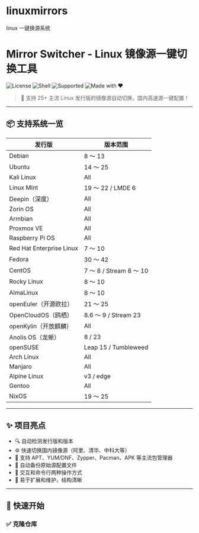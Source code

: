 # linuxmirrors
linux  一键换源系统  

# Mirror Switcher - Linux 镜像源一键切换工具

![License](https://img.shields.io/github/license/your-username/mirror-switcher?style=flat-square)
![Shell](https://img.shields.io/badge/Language-Bash-blue.svg)
![Supported](https://img.shields.io/badge/Support-25%2B%20Distros-success)
![Made with ❤️](https://img.shields.io/badge/Made%20with-%E2%9D%A4-red)

> 🚀 支持 25+ 主流 Linux 发行版的镜像源自动切换，国内高速源一键配置！



---

## 📦 支持系统一览

| 发行版                       | 版本范围                    |
|------------------------------|-----------------------------|
| Debian                       | 8 ～ 13                     |
| Ubuntu                       | 14 ～ 25                    |
| Kali Linux                   | All                         |
| Linux Mint                   | 19 ～ 22 / LMDE 6           |
| Deepin（深度）               | All                         |
| Zorin OS                    | All                         |
| Armbian                      | All                         |
| Proxmox VE                   | All                         |
| Raspberry Pi OS              | All                         |
| Red Hat Enterprise Linux     | 7 ～ 10                     |
| Fedora                       | 30 ～ 42                    |
| CentOS                       | 7 ～ 8 / Stream 8 ～ 10     |
| Rocky Linux                  | 8 ～ 10                     |
| AlmaLinux                   | 8 ～ 10                     |
| openEuler（开源欧拉）        | 21 ～ 25                    |
| OpenCloudOS（鸥栖）          | 8.6 ～ 9 / Stream 23        |
| openKylin（开放麒麟）         | All                         |
| Anolis OS（龙蜥）            | 8 / 23                      |
| openSUSE                    | Leap 15 / Tumbleweed        |
| Arch Linux                   | All                         |
| Manjaro                     | All                         |
| Alpine Linux                 | v3 / edge                   |
| Gentoo                      | All                         |
| NixOS                       | 19 ～ 25                    |

---

## ✨ 项目亮点

- 🔍 自动检测发行版和版本
- ⚙️ 快速切换国内镜像源（阿里、清华、中科大等）
- 🧰 支持 APT、YUM/DNF、Zypper、Pacman、APK 等主流包管理器
- 💾 自动备份原始源配置文件
- 🤖 交互和命令行两种操作方式
- 🔄 易于扩展和维护，结构清晰

---

## 🚀 快速开始

### ✅ 克隆仓库

```bash
